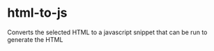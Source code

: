 # html-to-js

Converts the selected HTML to a javascript snippet that can be run to generate the HTML